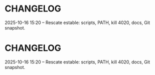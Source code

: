 ﻿# CHANGELOG
2025-10-16 15:20 – Rescate estable: scripts, PATH, kill 4020, docs, Git snapshot.
# CHANGELOG
2025-10-16 15:20 – Rescate estable: scripts, PATH, kill 4020, docs, Git snapshot.
